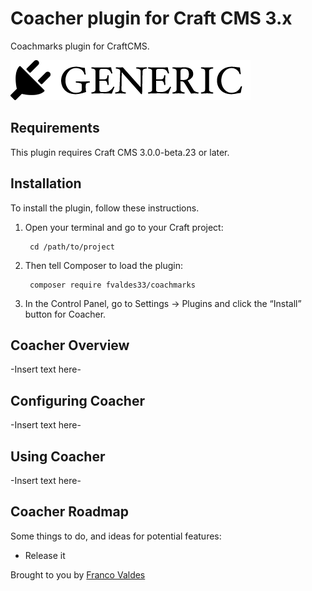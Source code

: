 # Coacher plugin for Craft CMS 3.x

Coachmarks plugin for CraftCMS.

![Screenshot](resources/img/plugin-logo.png)

## Requirements

This plugin requires Craft CMS 3.0.0-beta.23 or later.

## Installation

To install the plugin, follow these instructions.

1. Open your terminal and go to your Craft project:

        cd /path/to/project

2. Then tell Composer to load the plugin:

        composer require fvaldes33/coachmarks

3. In the Control Panel, go to Settings → Plugins and click the “Install” button for Coacher.

## Coacher Overview

-Insert text here-

## Configuring Coacher

-Insert text here-

## Using Coacher

-Insert text here-

## Coacher Roadmap

Some things to do, and ideas for potential features:

* Release it

Brought to you by [Franco Valdes](https://github.com/fvaldes33)
